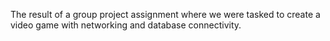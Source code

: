 The result of a group project assignment where we were tasked to create a video game with networking and database connectivity.

